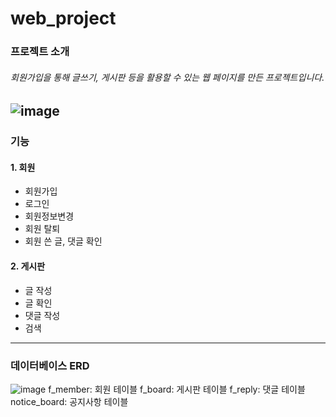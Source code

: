# web_project

### 프로젝트 소개
###### 회원가입을 통해 글쓰기, 게시판 등을 활용할 수 있는 웹 페이지를 만든 프로젝트입니다.
![image](https://user-images.githubusercontent.com/83652341/162393314-3a9300ee-7c5d-4ec6-915f-5804572c3647.png)
---
### 기능
#### 1. 회원
- 회원가입
- 로그인
- 회원정보변경
- 회원 탈퇴
- 회원 쓴 글, 댓글 확인
#### 2. 게시판
- 글 작성
- 글 확인
- 댓글 작성
- 검색
---
### 데이터베이스 ERD
![image](https://user-images.githubusercontent.com/83652341/162395884-6ec7d9d9-c93b-4a43-a73a-7a9bcf5bd2bf.png)
f_member: 회원 테이블
f_board: 게시판 테이블
f_reply: 댓글 테이블
notice_board: 공지사항 테이블
